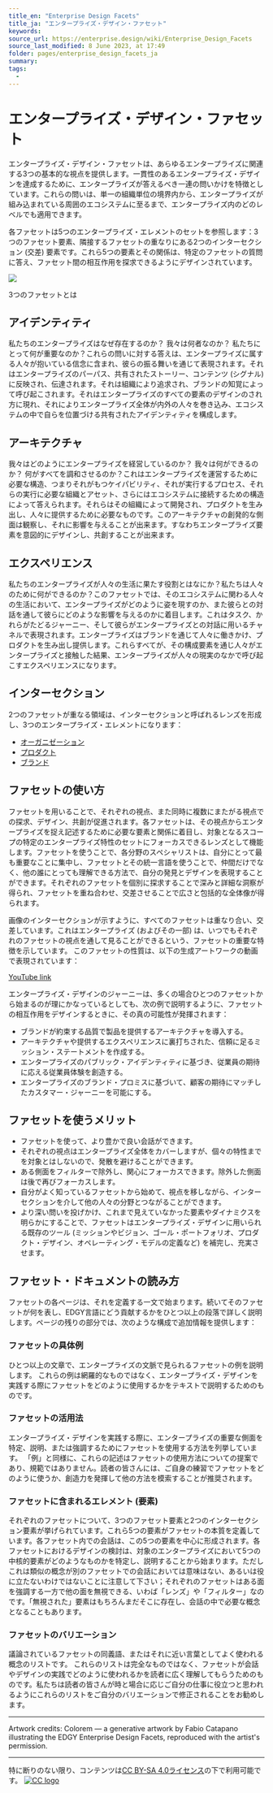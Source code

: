 ```yaml
---
title_en: "Enterprise Design Facets"
title_ja: "エンタープライズ・デザイン・ファセット"
keywords: 
source_url: https://enterprise.design/wiki/Enterprise_Design_Facets
source_last_modified: 8 June 2023, at 17:49
folder: pages/enterprise_design_facets_ja
summary:
tags: 
  - 
---
```

# エンタープライズ・デザイン・ファセット
エンタープライズ・デザイン・ファセットは、あらゆるエンタープライズに関連する3つの基本的な視点を提供します。一貫性のあるエンタープライズ・デザインを達成するために、エンタープライズが答えるべき一連の問いかけを特徴としています。これらの問いは、単一の組織単位の境界内から、エンタープライズが組み込まれている周囲のエコシステムに至るまで、エンタープライズ内のどのレベルでも適用できます。

各ファセットは5つのエンタープライズ・エレメントのセットを参照します：3つのファセット要素、隣接するファセットの重なりにある2つのインターセクション (交差) 要素です。これら5つの要素とその関係は、特定のファセットの質問に答え、ファセット間の相互作用を探求できるようにデザインされています。

<img src="/media/enterprise-design-facets.png" size="50%">

3つのファセットとは

## アイデンティティ
私たちのエンタープライズはなぜ存在するのか？ 我々は何者なのか？ 私たちにとって何が重要なのか？これらの問いに対する答えは、エンタープライズに属する人々が抱いている信念に含まれ、彼らの振る舞いを通じて表現されます。それはエンタープライズのパーパス、共有されたストーリー、コンテンツ (シグナル) に反映され、伝達されます。それは組織により追求され、ブランドの知覚によって呼び起こされます。それはエンタープライズのすべての要素のデザインのされ方に現れ、それによりエンタープライズ全体が内外の人々を巻き込み、エコシステムの中で自らを位置づける共有されたアイデンティティを構成します。

## アーキテクチャ
我々はどのようにエンタープライズを経営しているのか？ 我々は何ができるのか？ 何がすべてを調和させるのか？これはエンタープライズを運営するために必要な構造、つまりそれがもつケイパビリティ、それが実行するプロセス、それらの実行に必要な組織とアセット、さらにはエコシステムに接続するための構造によって答えられます。それらはその組織によって開発され、プロダクトを生み出し、人々に提供するために必要なものです。このアーキテクチャの創発的な側面は観察し、それに影響を与えることが出来ます。すなわちエンタープライズ要素を意図的にデザインし、共創することが出来ます。

## エクスペリエンス
私たちのエンタープライズが人々の生活に果たす役割とはなにか？私たちは人々のために何ができるのか？このファセットでは、そのエコシステムに関わる人々の生活において、エンタープライズがどのように姿を現すのか、また彼らとの対話を通して彼らにどのような影響を与えるのかに着目します。これはタスク、かれらがたどるジャーニー、そして彼らがエンタープライズとの対話に用いるチャネルで表現されます。エンタープライズはブランドを通じて人々に働きかけ、プロダクトを生み出し提供します。これらすべてが、その構成要素を通じ人々がエンタープライズと接触した結果、エンタープライズが人々の現実のなかで呼び起こすエクスペリエンスになります。

## インターセクション
2つのファセットが重なる領域は、インターセクションと呼ばれるレンズを形成し、3つのエンタープライズ・エレメントになります：
- [オーガニゼーション](/pages/enterprise_elements_ja/facets_and_intersection_elements_ja/_intersection/organization_ja.md)
- [プロダクト](/pages/enterprise_elements_ja/facets_and_intersection_elements_ja/_intersection/product_ja.md)
- [ブランド](/pages/enterprise_elements_ja/facets_and_intersection_elements_ja/_intersection/brand_ja.md)

## ファセットの使い方
ファセットを用いることで、それぞれの視点、また同時に複数にまたがる視点での探求、デザイン、共創が促進されます。各ファセットは、その視点からエンタープライズを捉え記述するために必要な要素と関係に着目し、対象となるスコープの特定のエンタープライズ特性のセットにフォーカスできるレンズとして機能します。ファセットを使うことで、各分野のスペシャリストは、自分にとって最も重要なことに集中し、ファセットとその統一言語を使うことで、仲間だけでなく、他の誰にとっても理解できる方法で、自分の発見とデザインを表現することができます。それぞれのファセットを個別に探求することで深みと詳細な洞察が得られ、ファセットを重ね合わせ、交差させることで広さと包括的な全体像が得られます。

画像のインターセクションが示すように、すべてのファセットは重なり合い、交差しています。これはエンタープライズ (およびその一部) は、いつでもそれぞれのファセットの視点を通して見ることができるという、ファセットの重要な特徴を示しています。
このファセットの性質は、以下の生成アートワークの動画で表現されています：

[YouTube link](https://youtu.be/K2wf_u1qucM)

エンタープライズ・デザインのジャーニーは、多くの場合ひとつのファセットから始まるのが理にかなっているとしても、次の例で説明するように、ファセットの相互作用をデザインするときに、その真の可能性が発揮されます：
- ブランドが約束する品質で製品を提供するアーキテクチャを導入する。
- アーキテクチャや提供するエクスペリエンスに裏打ちされた、信頼に足るミッション・ステートメントを作成する。
- エンタープライズのパブリック・アイデンティティに基づき、従業員の期待に応える従業員体験を創造する。
- エンタープライズのブランド・プロミスに基づいて、顧客の期待にマッチしたカスタマー・ジャーニーを可能にする。

## ファセットを使うメリット
- ファセットを使って、より豊かで良い会話ができます。
- それぞれの視点はエンタープライズ全体をカバーしますが、個々の特性までを対象とはしないので、発散を避けることができます。
- ある側面をフィルターで除外し、関心にフォーカスできます。除外した側面は後で再びフォーカスします。
- 自分がよく知っているファセットから始めて、視点を移しながら、インターセクションを介して他の人々の分野とつながることができます。
- より深い問いを投げかけ、これまで見えていなかった要素やダイナミクスを明らかにすることで、ファセットはエンタープライズ・デザインに用いられる既存のツール (ミッションやビジョン、ゴール・ポートフォリオ、プロダクト・デザイン、オペレーティング・モデルの定義など) を補完し、充実させます。

## ファセット・ドキュメントの読み方
ファセットの各ページは、それを定義する一文で始まります。続いてそのファセットが何を表し、EDGY言語にどう貢献するかをひとつ以上の段落で詳しく説明します。ページの残りの部分では、次のような構成で追加情報を提供します：

### ファセットの具体例
ひとつ以上の文章で、エンタープライズの文脈で見られるファセットの例を説明します。 これらの例は網羅的なものではなく、エンタープライズ・デザインを実践する際にファセットをどのように使用するかをテキストで説明するためのものです。

### ファセットの活用法
エンタープライズ・デザインを実践する際に、エンタープライズの重要な側面を特定、説明、または強調するためにファセットを使用する方法を列挙しています。 「例」と同様に、これらの記述はファセットの使用方法についての提案であり、規範ではありません。読者の皆さんには、ご自身の練習でファセットをどのように使うか、創造力を発揮して他の方法を模索することが推奨されます。

### ファセットに含まれるエレメント (要素)
それぞれのファセットについて、3つのファセット要素と2つのインターセクション要素が挙げられています。これら5つの要素がファセットの本質を定義しています。各ファセット内での会話は、この5つの要素を中心に形成されます。各ファセットにおけるデザインの検討は、対象のエンタープライズにおいて5つの中核的要素がどのようなものかを特定し、説明することから始まります。ただしこれは類似の概念が別のファセットでの会話においては意味はない、あるいは役に立たないわけではないことに注意して下さい；それぞれのファセットはある面を強調する一方で他の面を無視できる、いわば「レンズ」や「フィルター」なのです。「無視された」要素はもちろんまだそこに存在し、会話の中で必要な概念となることもあります。

### ファセットのバリエーション
議論されているファセットの同義語、またはそれに近い言葉としてよく使われる概念のリストです。 これらのリストは完全なものではなく、ファセットが会話やデザインの実践でどのように使われるかを読者に広く理解してもらうためのものです。私たちは読者の皆さんが時と場合に応じご自分の仕事に役立つと思われるようにこれらのリストをご自分のバリエーションで修正されることをお勧めします。

---
Artwork credits: Colorem — a generative artwork by Fabio Catapano illustrating the EDGY Enterprise Design Facets, reproduced with the artist's permission.

---
特に断りのない限り、コンテンツは[CC BY-SA 4.0ライセンス](/pages/license_ja.md)の下で利用可能です。
[![CC logo](/media/cc.png)](/pages/license_ja.md)


